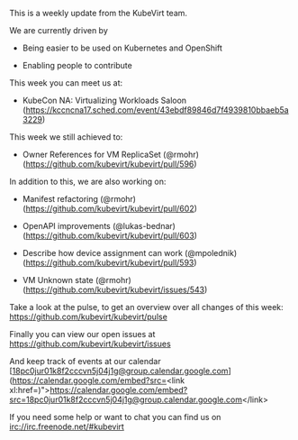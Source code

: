 This is a weekly update from the KubeVirt team.

We are currently driven by

-   Being easier to be used on Kubernetes and OpenShift

-   Enabling people to contribute

This week you can meet us at:

-   KubeCon NA: Virtualizing Workloads Saloon
    (<https://kccncna17.sched.com/event/43ebdf89846d7f4939810bbaeb5a3229>)

This week we still achieved to:

-   Owner References for VM ReplicaSet (@rmohr)
    (<https://github.com/kubevirt/kubevirt/pull/596>)

In addition to this, we are also working on:

-   Manifest refactoring (@rmohr)
    (<https://github.com/kubevirt/kubevirt/pull/602>)

-   OpenAPI improvements (@lukas-bednar)
    (<https://github.com/kubevirt/kubevirt/pull/603>)

-   Describe how device assignment can work (@mpolednik)
    (<https://github.com/kubevirt/kubevirt/pull/593>)

-   VM Unknown state (@rmohr)
    (<https://github.com/kubevirt/kubevirt/issues/543>)

Take a look at the pulse, to get an overview over all changes of this
week: <https://github.com/kubevirt/kubevirt/pulse>

Finally you can view our open issues at
<https://github.com/kubevirt/kubevirt/issues>

And keep track of events at our calendar
[18pc0jur01k8f2cccvn5j04j1g@group.calendar.google.com](https://calendar.google.com/embed?src=<link xl:href=)"&gt;https://calendar.google.com/embed?src=<18pc0jur01k8f2cccvn5j04j1g@group.calendar.google.com>&lt;/link&gt;

If you need some help or want to chat you can find us on
<irc://irc.freenode.net/#kubevirt>
